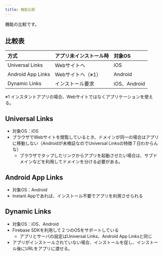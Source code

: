 ```yaml
---
title: 機能比較
---
```


機能の比較です。

## 比較表

|方式|アプリ未インストール時|対象OS|
|:--|:------------------|:----|
|Universal Links| Webサイトへ| iOS |
|Android App Links| Webサイトへ（※1）| Android |
|Dynamic Links| インストール要求 | iOS、Android |

※1 インスタントアプリの場合、Webサイトではなくアプリケーションを使える。

## Universal Links

- 対象OS：iOS
- ブラウザでWebサイトを閲覧しているとき、ドメインが同一の場合はアプリに移動しない（Androidが未検証なのでUniversal Linksの特徴７日わからんな）
  - ブラウザでタップしたリンクからアプリを起動させたい場合は、サブドメインなどを利用してドメインを分ける必要がある。

## Android App Links

- 対象OS：Android
- Instant Appであれば、インストール不要でアプリを利用させられる

## Dynamic Links

- 対象OS：iOS、Android
- Firebase SDKを利用して２つのOSをサポートしている
  - アプリとサーバの設定はUniversal Links、Android App Linksと同じ
- アプリがインストールされていない場合、インストールを促し、インストール後にURLをアプリに渡せる。